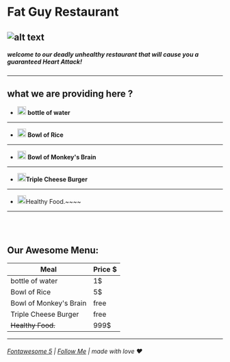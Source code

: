 
# **Fat Guy Restaurant**

## ![alt text](https://encrypted-tbn0.gstatic.com/images?q=tbn:ANd9GcRQ9tGDpTx2algrccK9xIJ9g1mnN6C_O58zpg&usqp=CAU)

##### *welcome to our deadly unhealthy restaurant that will cause you a guaranteed Heart Attack!*
---


## what we are providing here ?

- <img src="https://raw.githubusercontent.com/FortAwesome/Font-Awesome/b452a2c086a5e3f319df61b1ce1db7d8e1ad2b7c/svgs/solid/bottle-water.svg" width="20" height="20"> **bottle of water**
---
- <img src="https://raw.githubusercontent.com/FortAwesome/Font-Awesome/b452a2c086a5e3f319df61b1ce1db7d8e1ad2b7c/svgs/solid/bowl-rice.svg"
width="20" height="20">
**Bowl of Rice**
---
- <img src="https://raw.githubusercontent.com/FortAwesome/Font-Awesome/b452a2c086a5e3f319df61b1ce1db7d8e1ad2b7c/svgs/solid/bowl-food.svg"
width="20" height="20">
**Bowl of Monkey's Brain**
---
- <img src="https://raw.githubusercontent.com/FortAwesome/Font-Awesome/6.x/svgs/solid/burger.svg"
width="20" height="20">**Triple Cheese Burger**
---
- ~~<img src="https://raw.githubusercontent.com/FortAwesome/Font-Awesome/b452a2c086a5e3f319df61b1ce1db7d8e1ad2b7c/svgs/regular/heart.svg"
width="20" height="20">~~Healthy Food.~~~~
---
<br><br/>
## Our Awesome Menu:
| Meal | Price $ |
| ----------- | ----------- |
| bottle of water |1$ |
| Bowl of Rice | 5$ |
| Bowl of Monkey's Brain | free |
| Triple Cheese Burger | free |
| ~~Healthy Food.~~ | 999$ |
---

###### [Fontawesome 5](https://fontawesome.com/) | [Follow Me](https://gist.github.com/BasharAlzrigat) | made with love ♥




